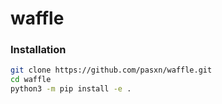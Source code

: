 # waffle

### Installation

```bash
git clone https://github.com/pasxn/waffle.git
cd waffle
python3 -m pip install -e .
```